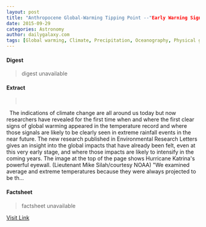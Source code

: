 ```yaml
---
layout: post
title: "Anthropocene Global-Warming Tipping Point --"Early Warning Signals Observed""
date: 2015-09-29
categories: Astronomy
author: dailygalaxy.com
tags: [Global warming, Climate, Precipitation, Oceanography, Physical geography, Meteorology, Climatology, Atmospheric sciences, Earth sciences, Environmental science, Atmosphere of Earth, Future problems, Climate change, Applied and interdisciplinary physics, Global natural environment, Global environmental issues, Change]
---
```



#### Digest
>digest unavailable

#### Extract
>       The indications of climate change are all around us today but now researchers have revealed for the first time when and where the first clear signs of global warming appeared in the temperature record and where those signals are likely to be clearly seen in extreme rainfall events in the near future. The new research published in Environmental Research Letters gives an insight into the global impacts that have already been felt, even at this very early stage, and where those impacts are likely to intensify in the coming years. The image at the top of the page shows Hurricane Katrina's powerful eyewall. (Lieutenant Mike Silah/courtesy NOAA) "We examined average and extreme temperatures because they were always projected to be th...

#### Factsheet
>factsheet unavailable

[Visit Link](http://www.dailygalaxy.com/my_weblog/2015/09/anthropocene-tipping-point-of-global-warming-early-warning-signals-observed.html)


